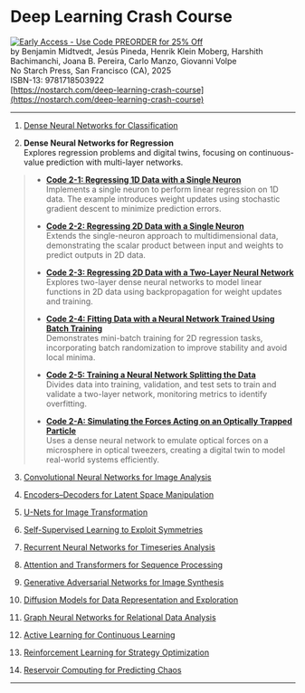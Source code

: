 # Deep Learning Crash Course

[![Early Access - Use Code PREORDER for 25% Off](https://img.shields.io/badge/Early%20Access%20Now%20Available-Use%20Code%20PREORDER%20for%2025%25%20Off-orange)](https://nostarch.com/deep-learning-crash-course)  
by Benjamin Midtvedt, Jesús Pineda, Henrik Klein Moberg, Harshith Bachimanchi, Joana B. Pereira, Carlo Manzo, Giovanni Volpe  
No Starch Press, San Francisco (CA), 2025  
ISBN-13: 9781718503922  
[https://nostarch.com/deep-learning-crash-course](https://nostarch.com/deep-learning-crash-course)

---

1. [Dense Neural Networks for Classification](https://github.com/DeepTrackAI/DeepLearningCrashCourse/tree/main/Ch01_DNN_classification)  

2. **Dense Neural Networks for Regression**  
   Explores regression problems and digital twins, focusing on continuous-value prediction with multi-layer networks.

>   - [**Code 2-1: Regressing 1D Data with a Single Neuron**](https://github.com/DeepTrackAI/DeepLearningCrashCourse/tree/main/Ch02_DNN_regression/ec02_1_neuron_reg_1d/neuron_reg_1d.ipynb)  
>     Implements a single neuron to perform linear regression on 1D data. The example introduces weight updates using stochastic gradient descent to minimize prediction errors.
>
>   - [**Code 2-2: Regressing 2D Data with a Single Neuron**](https://github.com/DeepTrackAI/DeepLearningCrashCourse/tree/main/Ch02_DNN_regression/ec02_2_neuron_reg_2d/neuron_reg_2d.ipynb)  
>     Extends the single-neuron approach to multidimensional data, demonstrating the scalar product between input and weights to predict outputs in 2D data.
>
>   - [**Code 2-3: Regressing 2D Data with a Two-Layer Neural Network**](https://github.com/DeepTrackAI/DeepLearningCrashCourse/tree/main/Ch02_DNN_regression/ec02_3_dnn2_reg/dnn2_reg.ipynb)  
>     Explores two-layer dense neural networks to model linear functions in 2D data using backpropagation for weight updates and training.
>
>   - [**Code 2-4: Fitting Data with a Neural Network Trained Using Batch Training**](https://github.com/DeepTrackAI/DeepLearningCrashCourse/tree/main/Ch02_DNN_regression/ec02_4_dnn2_reg_batches/dnn2_reg_batches.ipynb)  
>     Demonstrates mini-batch training for 2D regression tasks, incorporating batch randomization to improve stability and avoid local minima.
>
>   - [**Code 2-5: Training a Neural Network Splitting the Data**](https://github.com/DeepTrackAI/DeepLearningCrashCourse/tree/main/Ch02_DNN_regression/ec02_5_dnn2_reg_split/dnn2_reg_split.ipynb)  
>     Divides data into training, validation, and test sets to train and validate a two-layer network, monitoring metrics to identify overfitting.
>
>   - [**Code 2-A: Simulating the Forces Acting on an Optically Trapped Particle**](https://github.com/DeepTrackAI/DeepLearningCrashCourse/tree/main/Ch02_DNN_regression/ec02_A_optical_forces/optical_forces.ipynb)  
>     Uses a dense neural network to emulate optical forces on a microsphere in optical tweezers, creating a digital twin to model real-world systems efficiently.

3. [Convolutional Neural Networks for Image Analysis](https://github.com/DeepTrackAI/DeepLearningCrashCourse/tree/main/Ch03_CNN)  

4. [Encoders–Decoders for Latent Space Manipulation](https://github.com/DeepTrackAI/DeepLearningCrashCourse/tree/main/Ch04_AE)  

5. [U-Nets for Image Transformation](https://github.com/DeepTrackAI/DeepLearningCrashCourse/tree/main/Ch05_UNet)  

6. [Self-Supervised Learning to Exploit Symmetries](https://github.com/DeepTrackAI/DeepLearningCrashCourse/tree/main/Ch06_SelfSupervised)  

7. [Recurrent Neural Networks for Timeseries Analysis](https://github.com/DeepTrackAI/DeepLearningCrashCourse/tree/main/Ch07_RNN)  

8. [Attention and Transformers for Sequence Processing](https://github.com/DeepTrackAI/DeepLearningCrashCourse/tree/main/Ch08_Attention)  

9. [Generative Adversarial Networks for Image Synthesis](https://github.com/DeepTrackAI/DeepLearningCrashCourse/tree/main/Ch09_GAN)  

10. [Diffusion Models for Data Representation and Exploration](https://github.com/DeepTrackAI/DeepLearningCrashCourse/tree/main/Ch10_Diffusion)  

11. [Graph Neural Networks for Relational Data Analysis](https://github.com/DeepTrackAI/DeepLearningCrashCourse/tree/main/Ch11_GNN)  

12. [Active Learning for Continuous Learning](https://github.com/DeepTrackAI/DeepLearningCrashCourse/tree/main/Ch12_AL)  

13. [Reinforcement Learning for Strategy Optimization](https://github.com/DeepTrackAI/DeepLearningCrashCourse/tree/main/Ch13_RL)  

14. [Reservoir Computing for Predicting Chaos](https://github.com/DeepTrackAI/DeepLearningCrashCourse/tree/main/Ch14_RC)  

---
